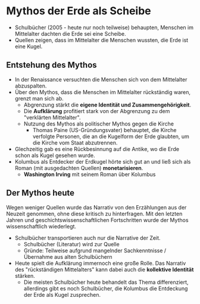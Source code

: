 # Mythos der Erde als Scheibe

- Schulbücher (2005 - heute nur noch teilweise) behaupten, Menschen im Mittelalter dachten die Erde sei eine Scheibe.
- Quellen zeigen, dass im Mittelalter die Menschen wussten, die Erde ist eine Kugel.

## Entstehung des Mythos

- In der Renaissance versuchten die Menschen sich von dem Mittelalter abzuspalten.
- Über den Mythos, dass die Menschen im Mittelalter rückständig waren, grenzt man sich ab.
  - Abgrenzung stärkt die **eigene Identität und Zusammengehörigkeit**.
  - Die **Aufklärung** profitiert stark von der Abgrenzung zu dem "verklärten Mittelalter".
  - Nutzung des Mythos als politischer Mythos gegen die Kirche
    - Thomas Paine (US-Gründungsvater) behauptet, die Kirche verfolgte Personen, die an die Kugelform der Erde glaubten, um die Kirche vom Staat abzutrennen.
- Glechzeitig gab es eine Rückbesinnung auf die Antike, wo die Erde schon als Kugel gesehen wurde.
- Kolumbus als Entdecker der Erdkugel hörte sich gut an und ließ sich als Roman (mit ausgedachten Quellen) **monetarisieren**.
  - **Washington Irving** mit seinem Roman über Kolumbus

## Der Mythos heute

Wegen weniger Quellen wurde das Narrativ von den Erzählungen aus der Neuzeit genommen, ohne diese kritisch zu hinterfragen. Mit den letzten Jahren und geschichtswissenschaftlichen Fortschritten wurde der Mythos wissenschaftlich wiederlegt.

- Schulbücher transportieren auch nur die Narrative der Zeit.
  - Schulbücher (Literatur) wird zur Quelle
  - Gründe: Teilweise aufgrund mangelnder Sachkenntnisse / Übernahme aus alten Schulbüchern
- Heute spielt die Aufklärung immernoch eine große Rolle. Das Narrativ des "rückständigen Mittelalters" kann dabei auch die **kollektive Identität** stärken.
  - Die meisten Schulbücher heute behandelt das Thema differenziert, allerdings gibt es noch Schulbücher, die Kolumbus die Entdeckung der Erde als Kugel zusprechen.
